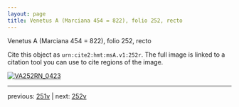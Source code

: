 ```yaml
---
layout: page
title: Venetus A (Marciana 454 = 822), folio 252, recto
---
```


Venetus A (Marciana 454 = 822), folio 252, recto

Cite this object as `urn:cite2:hmt:msA.v1:252r`.  The full image is linked to a citation tool you can use to cite regions of the image.

[![VA252RN_0423](http://www.homermultitext.org/iipsrv?IIIF=/project/homer/pyramidal/deepzoom/hmt/vaimg/2017a/VA252RN_0423.tif/full/800,/0/default.jpg)](http://www.homermultitext.org/ict2/?urn=urn:cite2:hmt:vaimg.2017a:VA252RN_0423) 

---

previous:  [251v](../251v/) | next: [252v](../252v/)